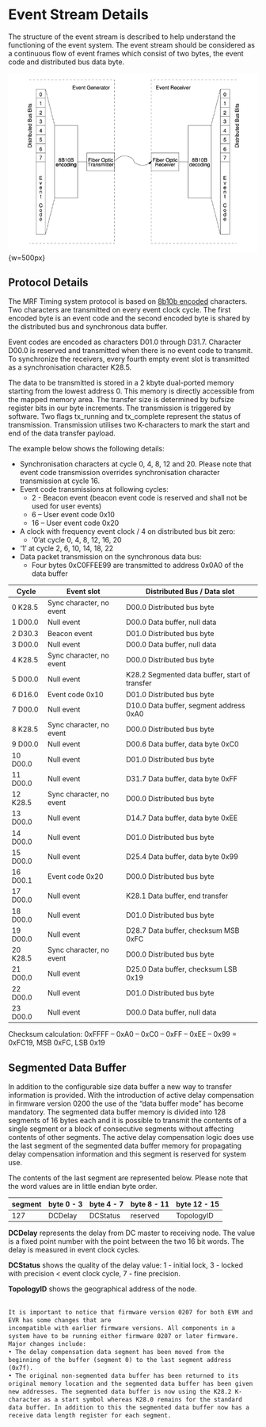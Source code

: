 # Event Stream Details

The structure of the event stream is described to help understand the functioning of the event system. The event stream should be considered as a continuous flow of event frames which consist of two bytes, the event code and distributed bus data byte.

![image](images/mrf-event-frames.png){w=500px}

## Protocol Details
The MRF Timing system protocol is based on [8b10b encoded](https://en.wikipedia.org/wiki/8b/10b_encoding) 
characters. Two characters are transmitted on every event clock cycle. The first encoded byte is an event code and 
the second encoded byte is shared by the distributed bus and synchronous data buffer.

Event codes are encoded as characters D01.0 through D31.7. Character D00.0 is reserved and 
transmitted when there is no event code to transmit. 
To synchronize the receivers, every fourth empty event slot is transmitted as a synchronisation character K28.5.

The data to be transmitted is stored in a 2 kbyte dual-ported memory starting from the lowest address 0. 
This memory is directly accessible from the mapped memory area. The transfer size is determined by bufsize register bits in our byte increments. The transmission is triggered by software. Two flags tx_running and tx_complete represent the status of transmission.
Transmission utilises two K-characters to mark the start and end of the data transfer payload.


The example below shows the following details:
- Synchronisation characters at cycle 0, 4, 8, 12 and 20. Please note that event code transmission overrides synchronisation character transmission at cycle 16.
- Event code transmissions at following cycles:
   - 2 - Beacon event (beacon event code is reserved and shall not be used for user events) 
   - 6 – User event code 0x10
   - 16 – User event code 0x20
- A clock with frequency event clock / 4 on distributed bus bit zero: 
   - ‘0’at cycle 0, 4, 8, 12, 16, 20
- ‘1’ at cycle 2, 6, 10, 14, 18, 22
- Data packet transmission on the synchronous data bus:
   - Four bytes 0xC0FFEE99 are transmitted to address 0x0A0 of the data buffer

| Cycle    |  Event slot              |   Distributed Bus / Data slot  |
| -------- |  ------------------      | ------------------------------ |
| 0 K28.5  | Sync character, no event | D00.0 Distributed bus byte
| 1 D00.0  | Null event               | D00.0 Data buffer, null data
| 2 D30.3  | Beacon event             | D01.0 Distributed bus byte
| 3 D00.0  | Null event               | D00.0 Data buffer, null data
| 4 K28.5  | Sync character, no event | D00.0 Distributed bus byte
| 5 D00.0  | Null event               | K28.2 Segmented data buffer, start of transfer
| 6 D16.0  | Event code 0x10          | D01.0 Distributed bus byte
| 7 D00.0  | Null event               | D10.0 Data buffer, segment address 0xA0
| 8 K28.5  | Sync character, no event | D00.0 Distributed bus byte
| 9 D00.0  | Null event               | D00.6 Data buffer, data byte 0xC0
| 10 D00.0 | Null event               | D01.0 Distributed bus byte
| 11 D00.0 | Null event               | D31.7 Data buffer, data byte 0xFF
| 12 K28.5 | Sync character, no event | D00.0 Distributed bus byte
| 13 D00.0 | Null event               | D14.7 Data buffer, data byte 0xEE
| 14 D00.0 | Null event               | D01.0 Distributed bus byte
| 15 D00.0 | Null event               | D25.4 Data buffer, data byte 0x99
| 16 D00.1 | Event code 0x20          | D00.0 Distributed bus byte
| 17 D00.0 | Null event               | K28.1 Data buffer, end transfer
| 18 D00.0 | Null event               | D01.0 Distributed bus byte
| 19 D00.0 | Null event               | D28.7 Data buffer, checksum MSB 0xFC
| 20 K28.5 | Sync character, no event | D00.0 Distributed bus byte
| 21 D00.0 | Null event               | D25.0 Data buffer, checksum LSB 0x19
| 22 D00.0 | Null event               | D01.0 Distributed bus byte
| 23 D00.0 | Null event               | D00.0 Data buffer, null data

Checksum calculation: 0xFFFF – 0xA0 – 0xC0 – 0xFF – 0xEE – 0x99 = 0xFC19, MSB 0xFC, LSB 0x19


## Segmented Data Buffer

In addition to the configurable size data buffer a new way to transfer information is provided. 
With the introduction of active delay compensation in firmware version 0200 the use of the “data buffer mode” has become mandatory. 
The segmented data buffer memory is divided into 128 segments of 16 bytes each and it is possible to 
transmit the contents of a single segment or a block of consecutive segments without affecting contents of other segments.
The active delay compensation logic does use the last segment of the segmented data buffer memory for 
propagating delay compensation information and this segment is reserved for system use.

The contents of the last segment are represented below. Please note that the word values are in little endian byte order.

| segment | byte 0 - 3 | byte 4 - 7 | byte 8 - 11 | byte 12 - 15 |
| ------- | ---------- | ---------- | ----------- | ------------ |
|  127    | DCDelay    | DCStatus   | reserved    | TopologyID   |

**DCDelay** represents the delay from DC master to receiving node. The value is a fixed point number with the point between the two 16 bit words. The delay is measured in event clock cycles.

**DCStatus** shows the quality of the delay value: 1 - initial lock, 3 - locked with precision < event clock cycle, 7 - fine precision.

**TopologyID** shows the geographical address of the node.

```{note} Migrating to 0207 Firmware

It is important to notice that firmware version 0207 for both EVM and EVR has some changes that are
incompatible with earlier firmware versions. All components in a system have to be running either firmware 0207 or later firmware.
Major changes include:
• The delay compensation data segment has been moved from the beginning of the buffer (segment 0) to the last segment address (0x7f).
• The original non-segmented data buffer has been returned to its original memory location and the segmented data buffer has been given new addresses. The segmented data buffer is now using the K28.2 K-character as a start symbol whereas K28.0 remains for the standard data buffer. In addition to this the segmented data buffer now has a receive data length register for each segment.
```